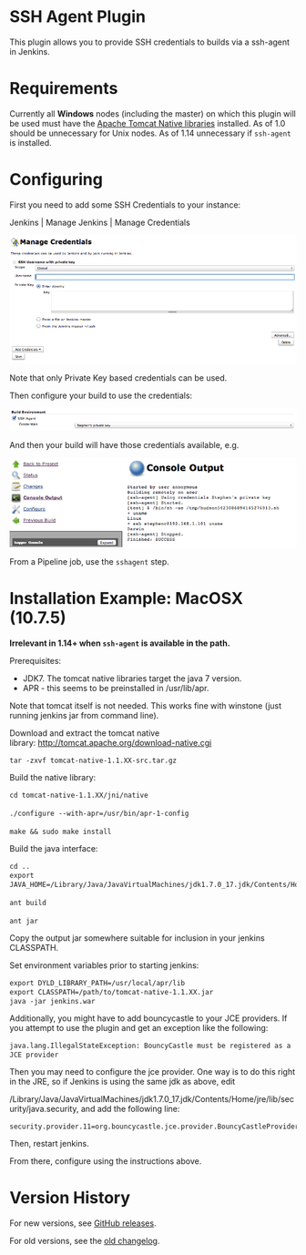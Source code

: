 # SSH Agent Plugin

This plugin allows you to provide SSH credentials to builds via a
ssh-agent in Jenkins.

# Requirements

Currently all **Windows** nodes (including the master) on which this
plugin will be used must have the [Apache Tomcat Native
libraries](http://tomcat.apache.org/native-doc/)
installed. As of 1.0 should be unnecessary for Unix nodes. As of 1.14
unnecessary if `ssh-agent` is installed.

# Configuring

First you need to add some SSH Credentials to your instance:

Jenkins \| Manage Jenkins \| Manage Credentials

![](docs/images/Screen_Shot_2012-10-26_at_12.25.04.png)

Note that only Private Key based credentials can be used.

Then configure your build to use the credentials:

![](docs/images/Screen_Shot_2012-10-26_at_12.26.13.png)

And then your build will have those credentials available, e.g.

![](docs/images/Screen_Shot_2012-10-26_at_11.54.21.png)

From a Pipeline job, use the `sshagent` step.

# Installation Example: MacOSX (10.7.5)

**Irrelevant in 1.14+ when `ssh-agent` is available in the path.**

Prerequisites:

-   JDK7. The tomcat native libraries target the java 7 version.
-   APR - this seems to be preinstalled in /usr/lib/apr.

Note that tomcat itself is not needed. This works fine with winstone
(just running jenkins jar from command line).

Download and extract the tomcat native
library: <http://tomcat.apache.org/download-native.cgi>

    tar -zxvf tomcat-native-1.1.XX-src.tar.gz

Build the native library:

    cd tomcat-native-1.1.XX/jni/native

    ./configure --with-apr=/usr/bin/apr-1-config

    make && sudo make install

Build the java interface:

    cd ..
    export JAVA_HOME=/Library/Java/JavaVirtualMachines/jdk1.7.0_17.jdk/Contents/Home

    ant build

    ant jar

Copy the output jar somewhere suitable for inclusion in your jenkins
CLASSPATH.

Set environment variables prior to starting jenkins:

    export DYLD_LIBRARY_PATH=/usr/local/apr/lib
    export CLASSPATH=/path/to/tomcat-native-1.1.XX.jar
    java -jar jenkins.war

Additionally, you might have to add bouncycastle to your JCE providers.
If you attempt to use the plugin and get an exception like the
following:

    java.lang.IllegalStateException: BouncyCastle must be registered as a JCE provider

Then you may need to configure the jce provider. One way is to do this
right in the JRE, so if Jenkins is using the same jdk as above, edit

/Library/Java/JavaVirtualMachines/jdk1.7.0\_17.jdk/Contents/Home/jre/lib/security/java.security,
and add the following line:

    security.provider.11=org.bouncycastle.jce.provider.BouncyCastleProvider

Then, restart jenkins.

From there, configure using the instructions above.

# Version History

For new versions, see [GitHub releases](https://github.com/jenkinsci/ssh-agent-plugin/releases).

For old versions, see the [old changelog](docs/old-changelog.md).
